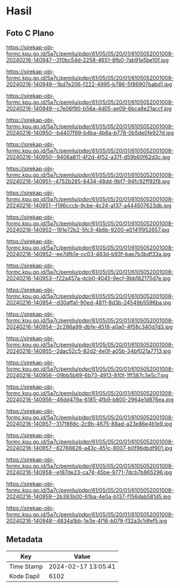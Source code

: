 # Hasil

## Foto C Plano

https://sirekap-obj-formc.kpu.go.id/5a7c/pemilu/pdpr/61/05/05/20/01/6105052001008-20240216-140947--2f0bc54d-2258-4651-8fb0-7ab91e5be10f.jpg

https://sirekap-obj-formc.kpu.go.id/5a7c/pemilu/pdpr/61/05/05/20/01/6105052001008-20240216-140949--1bd7e206-f222-4995-b786-5f86907babd1.jpg

https://sirekap-obj-formc.kpu.go.id/5a7c/pemilu/pdpr/61/05/05/20/01/6105052001008-20240216-140949--c7e06f90-b56a-4d05-ae09-6bca8e21accf.jpg

https://sirekap-obj-formc.kpu.go.id/5a7c/pemilu/pdpr/61/05/05/20/01/6105052001008-20240216-140950--b4407f99-b4ba-4b8a-b778-0b5de0fe927d.jpg

https://sirekap-obj-formc.kpu.go.id/5a7c/pemilu/pdpr/61/05/05/20/01/6105052001008-20240216-140950--9406a811-4f2d-4f52-a37f-d59b60f62d3c.jpg

https://sirekap-obj-formc.kpu.go.id/5a7c/pemilu/pdpr/61/05/05/20/01/6105052001008-20240216-140951--4752b285-8434-48dd-9bf7-94fc92ff92f8.jpg

https://sirekap-obj-formc.kpu.go.id/5a7c/pemilu/pdpr/61/05/05/20/01/6105052001008-20240216-140951--f196cccb-9cbe-4c24-a137-a444507623db.jpg

https://sirekap-obj-formc.kpu.go.id/5a7c/pemilu/pdpr/61/05/05/20/01/6105052001008-20240216-140952--191e72b2-5fc3-4b6b-9200-e0141f952657.jpg

https://sirekap-obj-formc.kpu.go.id/5a7c/pemilu/pdpr/61/05/05/20/01/6105052001008-20240216-140952--ee7dfb1e-cc03-483d-b93f-bae7b3bdf33a.jpg

https://sirekap-obj-formc.kpu.go.id/5a7c/pemilu/pdpr/61/05/05/20/01/6105052001008-20240216-140953--f22a457a-dcb0-4045-9ecf-9bb182175d7e.jpg

https://sirekap-obj-formc.kpu.go.id/5a7c/pemilu/pdpr/61/05/05/20/01/6105052001008-20240216-140954--d30affa1-90ed-4811-8d3b-24549b5596ba.jpg

https://sirekap-obj-formc.kpu.go.id/5a7c/pemilu/pdpr/61/05/05/20/01/6105052001008-20240216-140954--2c286a99-db1e-4518-a0a0-4f58c340d7d3.jpg

https://sirekap-obj-formc.kpu.go.id/5a7c/pemilu/pdpr/61/05/05/20/01/6105052001008-20240216-140955--2dac52c5-82d2-4e0f-a05b-34bf021a7713.jpg

https://sirekap-obj-formc.kpu.go.id/5a7c/pemilu/pdpr/61/05/05/20/01/6105052001008-20240216-140956--09bb5b89-6b73-4913-810f-1ff387c3e5c7.jpg

https://sirekap-obj-formc.kpu.go.id/5a7c/pemilu/pdpr/61/05/05/20/01/6105052001008-20240216-140956--46dd479a-6185-4fb9-b800-2964e1d876ea.jpg

https://sirekap-obj-formc.kpu.go.id/5a7c/pemilu/pdpr/61/05/05/20/01/6105052001008-20240216-140957--317f866c-2c9b-4675-88ad-a23e86e4b1e9.jpg

https://sirekap-obj-formc.kpu.go.id/5a7c/pemilu/pdpr/61/05/05/20/01/6105052001008-20240216-140957--62766626-a43c-451c-8007-b0f96dbdf901.jpg

https://sirekap-obj-formc.kpu.go.id/5a7c/pemilu/pdpr/61/05/05/20/01/6105052001008-20240216-140958--e187de23-ca74-45be-9771-7dcb7b865296.jpg

https://sirekap-obj-formc.kpu.go.id/5a7c/pemilu/pdpr/61/05/05/20/01/6105052001008-20240216-140959--2b393b00-61ba-4e0a-b137-f156dab581d5.jpg

https://sirekap-obj-formc.kpu.go.id/5a7c/pemilu/pdpr/61/05/05/20/01/6105052001008-20240216-140948--4834a1bb-1e3e-4f16-b079-f32a3c1dfef5.jpg


## Metadata

| Key        | Value               |
| ---------- | ------------------- |
| Time Stamp | 2024-02-17 13:05:41 |
| Kode Dapil | 6102                |



